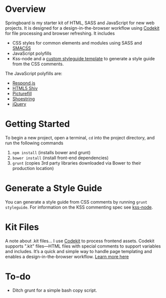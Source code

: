 
# Overview

Springboard is my starter kit of HTML, SASS and JavaScript for new web projects. It is designed for a design-in-the-browser workflow using [Codekit](https://incident57.com/codekit/) for file processing and browser refreshing. It includes

- CSS styles for common elements and modules using SASS and [SMACSS](https://smacss.com/)
- JavaScript polyfills 
- Kss-node and a [custom styleguide template](https://github.com/jpolete/kss-node-template) to generate a style guide from the CSS comments.

The JavaScript polyfills are:

- [Respond.js](https://github.com/scottjehl/Respond)
- [HTML5 Shiv](https://github.com/aFarkas/html5shiv)
- [Picturefill](https://github.com/scottjehl/picturefill)
- [Shoestring](https://github.com/filamentgroup/shoestring)
- [jQuery](https://github.com/jquery/jquery)

# Getting Started
To begin a new project, open a terminal, `cd` into the project directory, and run the following commands

1. `npm install` (installs bower and grunt)
2. `bower install` (install front-end dependencies)
3. `grunt` (copies 3rd party libraries downloaded via Bower to their production location)

# Generate a Style Guide

You can generate a style guide from CSS comments by running `grunt styleguide`. For information on the KSS commenting spec see [kss-node](https://github.com/kss-node/kss-node). 

# Kit Files

A note about .kit files… I use [Codekit](https://incident57.com/codekit/) to process frontend assets. Codekit supports ".kit" files—HTML files with special comments to support variables and includes. It’s a quick and simple way to handle page templating and enables a design-in-the-browser workflow. [Learn more here](https://incident57.com/codekit/help.html#kit)

# To-do 

- Ditch grunt for a simple bash copy script.

